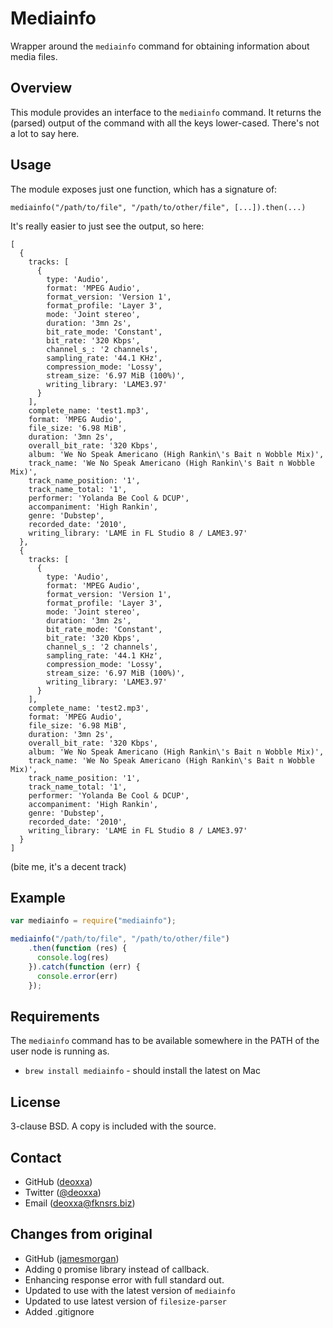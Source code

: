 Mediainfo
=========

Wrapper around the `mediainfo` command for obtaining information about media
files.

Overview
--------

This module provides an interface to the `mediainfo` command. It returns the
(parsed) output of the command with all the keys lower-cased. There's not a lot
to say here.

Usage
-----

The module exposes just one function, which has a signature of:

`mediainfo("/path/to/file", "/path/to/other/file", [...]).then(...)`

It's really easier to just see the output, so here:

```
[
  {
    tracks: [
      {
        type: 'Audio',
        format: 'MPEG Audio',
        format_version: 'Version 1',
        format_profile: 'Layer 3',
        mode: 'Joint stereo',
        duration: '3mn 2s',
        bit_rate_mode: 'Constant',
        bit_rate: '320 Kbps',
        channel_s_: '2 channels',
        sampling_rate: '44.1 KHz',
        compression_mode: 'Lossy',
        stream_size: '6.97 MiB (100%)',
        writing_library: 'LAME3.97'
      }
    ],
    complete_name: 'test1.mp3',
    format: 'MPEG Audio',
    file_size: '6.98 MiB',
    duration: '3mn 2s',
    overall_bit_rate: '320 Kbps',
    album: 'We No Speak Americano (High Rankin\'s Bait n Wobble Mix)',
    track_name: 'We No Speak Americano (High Rankin\'s Bait n Wobble Mix)',
    track_name_position: '1',
    track_name_total: '1',
    performer: 'Yolanda Be Cool & DCUP',
    accompaniment: 'High Rankin',
    genre: 'Dubstep',
    recorded_date: '2010',
    writing_library: 'LAME in FL Studio 8 / LAME3.97'
  },
  {
    tracks: [
      {
        type: 'Audio',
        format: 'MPEG Audio',
        format_version: 'Version 1',
        format_profile: 'Layer 3',
        mode: 'Joint stereo',
        duration: '3mn 2s',
        bit_rate_mode: 'Constant',
        bit_rate: '320 Kbps',
        channel_s_: '2 channels',
        sampling_rate: '44.1 KHz',
        compression_mode: 'Lossy',
        stream_size: '6.97 MiB (100%)',
        writing_library: 'LAME3.97'
      }
    ],
    complete_name: 'test2.mp3',
    format: 'MPEG Audio',
    file_size: '6.98 MiB',
    duration: '3mn 2s',
    overall_bit_rate: '320 Kbps',
    album: 'We No Speak Americano (High Rankin\'s Bait n Wobble Mix)',
    track_name: 'We No Speak Americano (High Rankin\'s Bait n Wobble Mix)',
    track_name_position: '1',
    track_name_total: '1',
    performer: 'Yolanda Be Cool & DCUP',
    accompaniment: 'High Rankin',
    genre: 'Dubstep',
    recorded_date: '2010',
    writing_library: 'LAME in FL Studio 8 / LAME3.97'
  }
]
```

(bite me, it's a decent track)

Example
-------

```javascript
var mediainfo = require("mediainfo");

mediainfo("/path/to/file", "/path/to/other/file")
    .then(function (res) {
      console.log(res)
    }).catch(function (err) {
      console.error(err)
    });
```

Requirements
------------

The `mediainfo` command has to be available somewhere in the PATH of the user
node is running as.

* `brew install mediainfo` - should install the latest on Mac

License
-------

3-clause BSD. A copy is included with the source.

Contact
-------

* GitHub ([deoxxa](http://github.com/deoxxa))
* Twitter ([@deoxxa](http://twitter.com/deoxxa))
* Email ([deoxxa@fknsrs.biz](mailto:deoxxa@fknsrs.biz))

Changes from original
---------------------

* GitHub ([jamesmorgan](http://github.com/jamesmorgan))
* Adding `Q` promise library instead of callback.
* Enhancing response error with full standard out.
* Updated to use with the latest version of `mediainfo`
* Updated to use latest version of `filesize-parser`
* Added .gitignore
